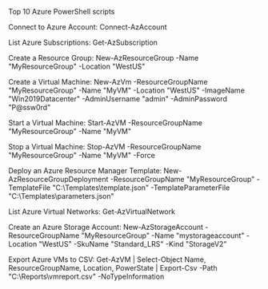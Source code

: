 Top 10 Azure PowerShell scripts

Connect to Azure Account:
Connect-AzAccount

List Azure Subscriptions:
Get-AzSubscription

Create a Resource Group:
New-AzResourceGroup -Name "MyResourceGroup" -Location "WestUS"

Create a Virtual Machine:
New-AzVm -ResourceGroupName "MyResourceGroup" -Name "MyVM" -Location "WestUS" -ImageName "Win2019Datacenter" -AdminUsername "admin" -AdminPassword "P@ssw0rd"

Start a Virtual Machine:
Start-AzVM -ResourceGroupName "MyResourceGroup" -Name "MyVM"

Stop a Virtual Machine:
Stop-AzVM -ResourceGroupName "MyResourceGroup" -Name "MyVM" -Force

Deploy an Azure Resource Manager Template:
New-AzResourceGroupDeployment -ResourceGroupName "MyResourceGroup" -TemplateFile "C:\Templates\template.json" -TemplateParameterFile "C:\Templates\parameters.json"

List Azure Virtual Networks:
Get-AzVirtualNetwork

Create an Azure Storage Account:
New-AzStorageAccount -ResourceGroupName "MyResourceGroup" -Name "mystorageaccount" -Location "WestUS" -SkuName "Standard_LRS" -Kind "StorageV2"

Export Azure VMs to CSV:
Get-AzVM | Select-Object Name, ResourceGroupName, Location, PowerState | Export-Csv -Path "C:\Reports\vmreport.csv" -NoTypeInformation
